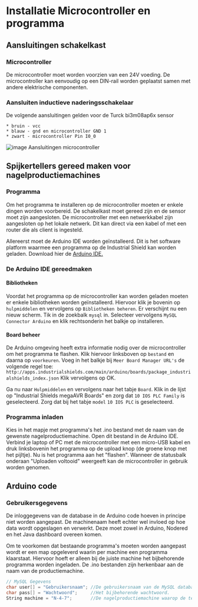 # Installatie Microcontroller en programma

## Aansluitingen schakelkast

### Microcontroller

De microcontroller moet worden voorzien van een 24V voeding. De microcontroller kan eenvoudig op een DIN-rail worden geplaatst samen met andere elektrische componenten.

### Aansluiten inductieve naderingsschakelaar
De volgende aansluitingen gelden voor de Turck bi3m08ap6x sensor

```
* bruin - vcc
* blauw - gnd en microcontroller GND 1
* zwart - microcontroller Pin I0_0
```
![image](https://user-images.githubusercontent.com/57816069/147159540-c1bc548f-1fb9-48f6-ba03-479e40d557b6.png)
Aansluitingen microcontroller

## Spijkertellers gereed maken voor nagelproductiemachines


### Programma

Om het programma te installeren op de microcontroller moeten er enkele dingen worden voorbereid. De schakelkast moet gereed zijn en de sensor moet zijn aangesloten. De microcontroller met een netwerkkabel zijn aangesloten op het lokale netwerk. Dit kan direct via een kabel of met een router die als client is ingesteld.

Allereerst moet de Arduino IDE worden geïnstalleerd. Dit is het software platform waarmee een programma op de Industrial Shield kan worden geladen.
Download hier de [Arduino IDE.](https://www.arduino.cc/en/software)

### De Arduino IDE gereedmaken

#### Bibliotheken
Voordat het programma op de microcontroller kan worden geladen moeten er enkele bibliotheken worden geïnstalleerd. Hiervoor klik je bovenin op `hulpmiddelen` en vervolgens op `Bibliotheken beheren`. Er verschijnt nu een nieuw scherm. Tik in de zoekbalk `mysql` in. Selecteer vervolgens `MySQL Connector Arduino` en klik rechtsonderin het balkje op installeren.

#### Board beheer
De Arduino omgeving heeft extra informatie nodig over de microcontroller om het programma te flashen. Klik hiervoor linksboven op `bestand` en daarna op `voorkeuren`. Voeg in het balkje bij `Meer Board Manager URL's` de volgende regel toe: `http://apps.industrialshields.com/main/arduino/boards/package_industrialshields_index.json` Klik vervolgens op OK.

Ga nu naar `Hulpmiddelen` en vervolgens naar het tabje `Board`. Klik in de lijst op "Industrial Shields megaAVR Boards" en zorg dat `10 IOS PLC Family` is geselecteerd. Zorg dat bij het tabje `model` `10 IOS PLC` is geselecteerd.

### Programma inladen

Kies in het mapje met programma's het .ino bestand met de naam van de gewenste nagelproductiemachine. Open dit bestand in de Arduino IDE. Verbind je laptop of PC met de microcontroller met een micro-USB kabel en druk linksbovenin het programma op de upload knop (de groene knop met het pijltje). Nu is het programma aan het "flashen". Wanneer de statusbalk onderaan "Uploaden voltooid" weergeeft kan de microcontroller in gebruik worden genomen.


## Arduino code

### Gebruikersgegevens
De inloggegevens van de database in de Arduino code hoeven in principe niet worden aangepast.
De machinenaam heeft echter wel invloed op hoe data wordt opgeslagen en verwerkt. Deze moet zowel in Arduino, Nodered en het Java dashboard overeen komen.

Om te voorkomen dat bestaande programma's moeten worden aangepast wordt er een map opgeleverd waarin per machine een programma klaarstaat. Hiervoor hoeft er alleen bij de juiste machine het bijbehorende programma worden ingeladen. De .ino bestanden zijn herkenbaar aan de naam van de productiemachine.
```cpp
// MySQL Gegevens
char user[] = "Gebruikersnaam"; //De gebruikersnaam van de MySQL database.
char pass[] = "Wachtwoord";     //Het bijbehorende wachtwoord.
String machine = "N-4-7";       //De nagelproductiemachine waarop de teller wordt geïnstalleerd
```
